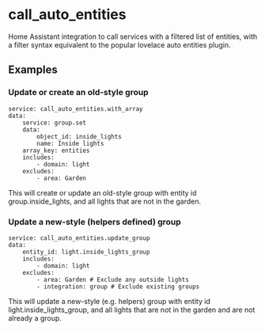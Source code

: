 # call\_auto\_entities
Home Assistant integration to call services with a filtered list of entities, with a filter syntax equivalent to the popular lovelace auto entities plugin.

## Examples
### Update or create an old-style group
```
service: call_auto_entities.with_array
data:
	service: group.set
	data:
		object_id: inside_lights
		name: Inside lights
	array_key: entities
	includes:
		- domain: light
	excludes:
		- area: Garden
```
This will create or update an old-style group with entity id group.inside\_lights, and all lights that are not in the garden.

### Update a new-style (helpers defined) group
```
service: call_auto_entities.update_group
data:
	entity_id: light.inside_lights_group
	includes:
		- domain: light
	excludes:
		- area: Garden # Exclude any outside lights
		- integration: group # Exclude existing groups
```
This will update a new-style (e.g. helpers) group with entity id light.inside\_lights\_group, and all lights that are not in the garden and are not already a group.

